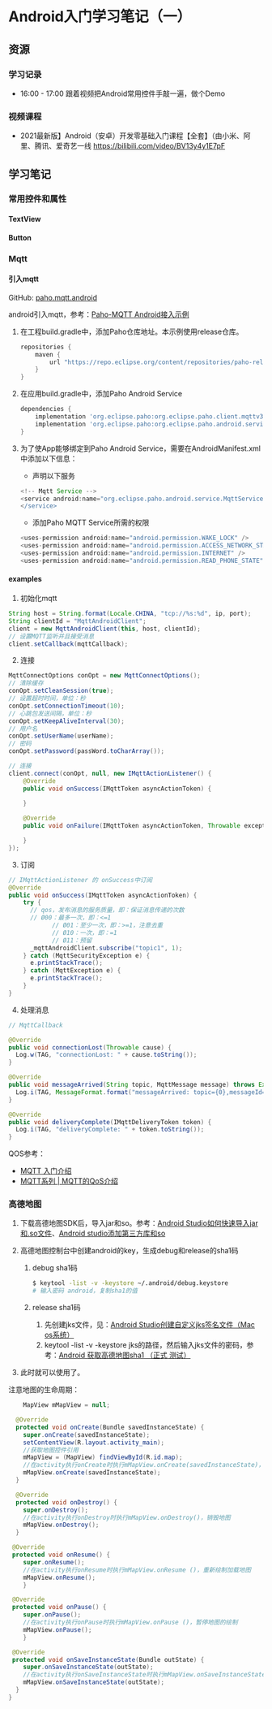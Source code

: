 # Android入门学习笔记（一）

## 资源

### 学习记录

- 16:00 - 17:00 跟着视频把Android常用控件手敲一遍，做个Demo

### 视频课程

- 2021最新版】Android（安卓）开发零基础入门课程【全套】（由小米、阿里、腾讯、爱奇艺一线 https://bilibili.com/video/BV13y4y1E7pF

## 学习笔记

### 常用控件和属性

#### TextView

#### Button

### Mqtt

#### 引入mqtt

GitHub: [paho.mqtt.android](https://github.com/eclipse/paho.mqtt.android)

android引入mqtt，参考：[Paho-MQTT Android接入示例](https://www.alibabacloud.com/help/zh/doc-detail/146630.htm)

1. 在工程build.gradle中，添加Paho仓库地址。本示例使用release仓库。

   ```groovy
   repositories {
       maven {
           url "https://repo.eclipse.org/content/repositories/paho-releases/"
       }
   }
   ```

2. 在应用build.gradle中，添加Paho Android Service

   ```groovy
   dependencies {
       implementation 'org.eclipse.paho:org.eclipse.paho.client.mqttv3:1.1.0'
       implementation 'org.eclipse.paho:org.eclipse.paho.android.service:1.1.1'
   }
   ```

3. 为了使App能够绑定到Paho Android Service，需要在AndroidManifest.xml中添加以下信息：

   - 声明以下服务

   ```groovy
   <!-- Mqtt Service -->
   <service android:name="org.eclipse.paho.android.service.MqttService">
   </service>
   ```

   - 添加Paho MQTT Service所需的权限

    ```groovy
    <uses-permission android:name="android.permission.WAKE_LOCK" />
    <uses-permission android:name="android.permission.ACCESS_NETWORK_STATE" />
    <uses-permission android:name="android.permission.INTERNET" />
    <uses-permission android:name="android.permission.READ_PHONE_STATE" />
    ```

     

#### examples

1. 初始化mqtt

```java
String host = String.format(Locale.CHINA, "tcp://%s:%d", ip, port);
String clientId = "MqttAndroidClient";
client = new MqttAndroidClient(this, host, clientId);
// 设置MQTT监听并且接受消息
client.setCallback(mqttCallback);
```

2. 连接

```java
MqttConnectOptions conOpt = new MqttConnectOptions();
// 清除缓存
conOpt.setCleanSession(true);
// 设置超时时间，单位：秒
conOpt.setConnectionTimeout(10);
// 心跳包发送间隔，单位：秒
conOpt.setKeepAliveInterval(30);
// 用户名
conOpt.setUserName(userName);
// 密码
conOpt.setPassword(passWord.toCharArray());

// 连接
client.connect(conOpt, null, new IMqttActionListener() {
    @Override
    public void onSuccess(IMqttToken asyncActionToken) {
			
    }

    @Override
    public void onFailure(IMqttToken asyncActionToken, Throwable exception) {

    }
});
```

3. 订阅

```java
// IMqttActionListener 的 onSuccess中订阅
@Override
public void onSuccess(IMqttToken asyncActionToken) {
    try {
      // qos，发布消息的服务质量，即：保证消息传递的次数
      // Ø00：最多一次，即：<=1
			// Ø01：至少一次，即：>=1，注意去重
			// Ø10：一次，即：=1
			// Ø11：预留
      _mqttAndroidClient.subscribe("topic1", 1);
    } catch (MqttSecurityException e) {
      e.printStackTrace();
    } catch (MqttException e) {
      e.printStackTrace();
    }
}
```

4. 处理消息

```java
// MqttCallback

@Override
public void connectionLost(Throwable cause) {
  Log.w(TAG, "connectionLost: " + cause.toString());
}

@Override
public void messageArrived(String topic, MqttMessage message) throws Exception {
  Log.i(TAG, MessageFormat.format("messageArrived: topic={0},messageId={1}}", topic, message.getId()));
}

@Override
public void deliveryComplete(IMqttDeliveryToken token) {
  Log.i(TAG, "deliveryComplete: " + token.toString());
}
```



QOS参考：

- [MQTT 入门介绍](https://www.runoob.com/w3cnote/mqtt-intro.html)
- [MQTT系列 | MQTT的QoS介绍](https://zhuanlan.zhihu.com/p/80203905)



### 高德地图

1. 下载高德地图SDK后，导入jar和so。参考：[Android Studio如何快速导入jar和.so文件](http://www.manongjc.com/detail/5-dgfqdqsfxsxtsyy.html)、[Android studio添加第三方库和so](https://blog.csdn.net/anhenzhufeng/article/details/78913341)

2. 高德地图控制台中创建android的key，生成debug和release的sha1码

   1. debug sha1码

      ```bash
      $ keytool -list -v -keystore ~/.android/debug.keystore
      # 输入密码 android，复制sha1的值
      ```

      

   2. release sha1码

      1. 先创建jks文件，见：[Android Studio创建自定义jks签名文件（Mac os系统）](https://blog.csdn.net/sinat_15411661/article/details/78918330)
      2. keytool -list -v -keystore jks的路径，然后输入jks文件的密码，参考：[Android 获取高德地图sha1 （正式 测试）](https://blog.csdn.net/Mr___Xu/article/details/86489004)

3. 此时就可以使用了。



注意地图的生命周期：

```java
	MapView mMapView = null;

  @Override
  protected void onCreate(Bundle savedInstanceState) {
    super.onCreate(savedInstanceState); 
    setContentView(R.layout.activity_main);
    //获取地图控件引用
    mMapView = (MapView) findViewById(R.id.map);
    //在activity执行onCreate时执行mMapView.onCreate(savedInstanceState)，创建地图
    mMapView.onCreate(savedInstanceState);
  }

  @Override
  protected void onDestroy() {
    super.onDestroy();
    //在activity执行onDestroy时执行mMapView.onDestroy()，销毁地图
    mMapView.onDestroy();
  }

 @Override
 protected void onResume() {
    super.onResume();
    //在activity执行onResume时执行mMapView.onResume ()，重新绘制加载地图
    mMapView.onResume();
    }

 @Override
 protected void onPause() {
    super.onPause();
    //在activity执行onPause时执行mMapView.onPause ()，暂停地图的绘制
    mMapView.onPause();
    }

 @Override
 protected void onSaveInstanceState(Bundle outState) {
    super.onSaveInstanceState(outState);
    //在activity执行onSaveInstanceState时执行mMapView.onSaveInstanceState (outState)，保存地图当前的状态
    mMapView.onSaveInstanceState(outState);
  } 
}
```

